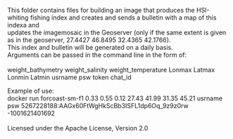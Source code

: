 This folder contains files for building an image that produces the HSI-whiting fishing index and creates and sends a bulletin with a map of this indexa and <br/>
	updates the imagemosaic in the Geoserver (only if the same extent is given as in the geoserver, 27.4427 46.8495 32.4365 42.1766). <br/>
This index and bulletin will be generated on a daily basis. <br/>
Arguments can be passed in the command line in the form of: <br/>
<br/>
weight_bathymetry weight_salinity weight_temperature Lonmax Latmax Lonmin Latmin usrname psw token chat_id <br/>

Example of use: <br/>
docker run forcoast-sm-f1 0.33 0.55 0.12 27.43 41.99 31.35 45.21 usrname psw 5267228188:AAGx60FtWgHkScBb3ISFL1dp6Oq_9z9z0rw -1001621401692 <br/>
<br/>
Licensed under the Apache License, Version 2.0
